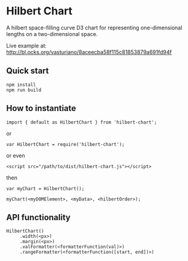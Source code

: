 # Hilbert Chart

A hilbert space-filling curve D3 chart for representing one-dimensional lengths on a two-dimensional space.

Live example at: http://bl.ocks.org/vasturiano/8aceecba58f115c81853879a691fd94f

## Quick start

```
npm install
npm run build
```

## How to instantiate

```
import { default as HilbertChart } from 'hilbert-chart';
```
or
```
var HilbertChart = require('hilbert-chart');
```
or even
```
<script src="/path/to/dist/hilbert-chart.js"></script>
```
then
```
var myChart = HilbertChart();

myChart(<myDOMElement>, <myData>, <hilbertOrder>);
```

## API functionality

```
HilbertChart()
     .width(<px>)
     .margin(<px>)
     .valFormatter(<formatterFunction(val)>)
     .rangeFormatter(<formatterFunction([start, end])>)
```
